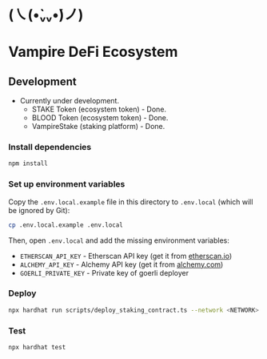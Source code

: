# (㇏(•̀ᵥᵥ•́)ノ)
# Vampire DeFi Ecosystem

## Development

* Currently under development.  
  * STAKE Token (ecosystem token) - Done.
  * BLOOD Token (ecosystem token) - Done.
  * VampireStake (staking platform) - Done.

### Install dependencies

```bash
npm install
```

### Set up environment variables

Copy the `.env.local.example` file in this directory to `.env.local` (which will be ignored by Git):

```bash
cp .env.local.example .env.local
```

Then, open `.env.local` and add the missing environment variables:

- `ETHERSCAN_API_KEY` - Etherscan API key (get it from [etherscan.io](https://etherscan.io/))
- `ALCHEMY_API_KEY` - Alchemy API key (get it from [alchemy.com](https://www.alchemy.com/))
- `GOERLI_PRIVATE_KEY` - Private key of goerli deployer


### Deploy

```bash
npx hardhat run scripts/deploy_staking_contract.ts --network <NETWORK>
```

### Test

```bash
npx hardhat test
```